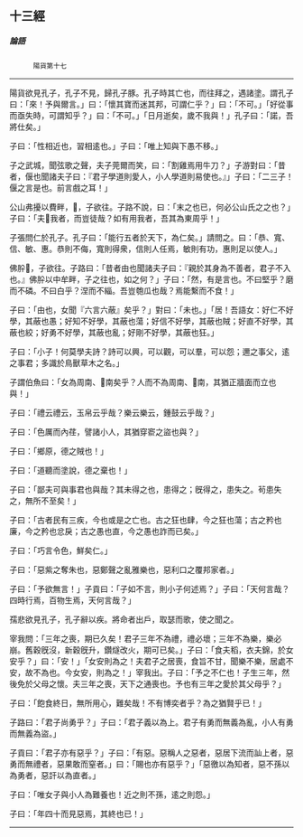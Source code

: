 

## 十三經

##### 論語
　　　`陽貨第十七`

* * *

陽貨欲見孔子，孔子不見，歸孔子豚。孔子時其亡也，而往拜之，遇諸塗。謂孔子曰：「來！予與爾言。」曰：「懷其寶而迷其邦，可謂仁乎？」曰：「不可。」「好從事而亟失時，可謂知乎？」曰：「不可。」「日月逝矣，歲不我與！」孔子曰：「諾，吾將仕矣。」

子曰：「性相近也，習相逺也。」子曰：「唯上知與下愚不移。」

子之武城，聞弦歌之聲，夫子莞爾而笑，曰：「割雞焉用牛刀？」子游對曰：「昔者，偃也聞諸夫子曰：『君子學道則愛人，小人學道則易使也。』」子曰：「二三子！偃之言是也。前言戲之耳！」

公山弗擾以費畔，𠮥，子欲往。子路不說，曰：「末之也已，何必公山氏之之也？」子曰：「夫𠮥我者，而豈徒哉？如有用我者，吾其為東周乎！」

子張問仁於孔子。孔子曰：「能行五者於天下，為仁矣。」請問之。曰：「恭、寬、信、敏、惠。恭則不侮，寬則得衆，信則人任焉，敏則有功，惠則足以使人。」

佛肸𠮥，子欲往。子路曰：「昔者由也聞諸夫子曰：『親於其身為不善者，君子不入也。』佛肸以中牟畔，子之往也，如之何？」子曰：「然，有是言也。不曰堅乎？磨而不磷。不曰白乎？涅而不緇。吾豈匏瓜也哉？焉能繫而不食！」

子曰：「由也，女聞『六言六蔽』矣乎？」對曰：「未也。」「居！吾語女：好仁不好學，其蔽也愚；好知不好學，其蔽也蕩；好信不好學，其蔽也賊；好直不好學，其蔽也絞；好勇不好學，其蔽也亂；好剛不好學，其蔽也狂。」

子曰：「小子！何莫學夫詩？詩可以興，可以觀，可以羣，可以怨；邇之事父，逺之事君；多識於鳥獸草木之名。」

子謂伯魚曰：「女為周南、𠮥南矣乎？人而不為周南、𠮥南，其猶正牆面而立也與！」

子曰：「禮云禮云，玉帛云乎哉？樂云樂云，鍾鼓云乎哉？」

子曰：「色厲而內荏，譬諸小人，其猶穿窬之盜也與？」

子曰：「鄉原，德之賊也！」

子曰：「道聽而塗說，德之棄也！」

子曰：「鄙夫可與事君也與哉？其未得之也，患得之；旣得之，患失之。茍患失之，無所不至矣！」

子曰：「古者民有三疾，今也或是之亡也。古之狂也肆，今之狂也蕩；古之矜也廉，今之矜也忿戾；古之愚也直，今之愚也詐而已矣。」

子曰：「巧言令色，鮮矣仁。」

子曰：「惡紫之奪朱也，惡鄭聲之亂雅樂也，惡利口之覆邦家者。」

子曰：「予欲無言！」子貢曰：「子如不言，則小子何述焉？」子曰：「天何言哉？四時行焉，百物生焉，天何言哉？」

孺悲欲見孔子，孔子辭以疾。將命者出戶，取瑟而歌，使之聞之。

宰我問：「三年之喪，期已久矣！君子三年不為禮，禮必壞；三年不為樂，樂必崩。舊穀旣沒，新穀旣升，鑽燧改火，期可已矣。」子曰：「食夫稻，衣夫錦，於女安乎？」曰：「安！」「女安則為之！夫君子之居喪，食旨不甘，聞樂不樂，居處不安，故不為也。今女安，則為之！」宰我出。子曰：「予之不仁也！子生三年，然後免於父母之懷。夫三年之喪，天下之通喪也。予也有三年之愛於其父母乎？」

子曰：「飽食終日，無所用心，難矣哉！不有博奕者乎？為之猶賢乎已！」

子路曰：「君子尚勇乎？」子曰：「君子義以為上。君子有勇而無義為亂，小人有勇而無義為盜。」

子貢曰：「君子亦有惡乎？」子曰：「有惡。惡稱人之惡者，惡居下流而訕上者，惡勇而無禮者，惡果敢而窒者。」曰：「賜也亦有惡乎？」「惡徼以為知者，惡不孫以為勇者，惡訐以為直者。」

子曰：「唯女子與小人為難養也！近之則不孫，逺之則怨。」

子曰：「年四十而見惡焉，其終也已！」

* * *

